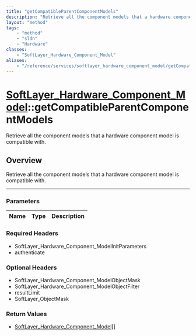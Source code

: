 ```yaml
---
title: "getCompatibleParentComponentModels"
description: "Retrieve all the component models that a hardware component model is compatible with."
layout: "method"
tags:
    - "method"
    - "sldn"
    - "Hardware"
classes:
    - "SoftLayer_Hardware_Component_Model"
aliases:
    - "/reference/services/softlayer_hardware_component_model/getCompatibleParentComponentModels"
---
```

# [SoftLayer_Hardware_Component_Model](/reference/services/SoftLayer_Hardware_Component_Model)::getCompatibleParentComponentModels

Retrieve all the component models that a hardware component model is compatible with.


## Overview 
Retrieve all the component models that a hardware component model is compatible with.

-----

### Parameters 
|Name | Type | Description |
| --- | --- | --- |


### Required Headers
* SoftLayer_Hardware_Component_ModelInitParameters
* authenticate


### Optional Headers
* SoftLayer_Hardware_Component_ModelObjectMask
* SoftLayer_Hardware_Component_ModelObjectFilter
* resultLimit
* SoftLayer_ObjectMask

### Return Values
* <a href='/reference/datatypes/SoftLayer_Hardware_Component_Model'>SoftLayer_Hardware_Component_Model[] </a>




